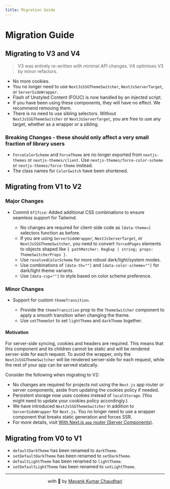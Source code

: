 ```yaml
---
title: Migration Guide
---
```


# Migration Guide

## Migrating to V3 and V4

> V3 was entirely re-written with minimal API changes. V4 optimises V3 by minor refactors.

- No more cookies.
- You no longer need to use `NextJsSSGThemeSwitcher`, `NextJsServerTarget`, or `ServerSideWrapper`.
- Flash of Unstyled Content (FOUC) is now handled by an injected script.
- If you have been using these components, they will have no effect. We recommend removing them.
- There is no need to use sibling selectors. Without `NextJsSSGThemeSwitcher` or `NextJsServerTarget`, you are free to use any target, whether as a wrapper or a sibling.

### Breaking Changes - these should only affect a very small fraction of library users

- `ForceColorScheme` and `ForceTheme` are no longer exported from `nextjs-themes` or `nextjs-themes/client`. Use `nextjs-themes/force-color-scheme` or `nextjs-themes/force-theme` instead.
- The class names for `ColorSwitch` have been shortened.

## Migrating from V1 to V2

### Major Changes

- Commit `6f17cce`: Added additional CSS combinations to ensure seamless support for Tailwind.

  - No changes are required for client-side code as `[data-theme=]` selectors function as before.
  - If you are using `ServerSideWrapper`, `NextJsServerTarget`, or `NextJsSSGThemeSwitcher`, you need to convert `forcedPages` elements to objects shaped like `{ pathMatcher: RegExp | string; props: ThemeSwitcherProps }`.
  - Use `resolvedColorScheme` for more robust dark/light/system modes.
  - Use combinations of `[data-th=""]` and `[data-color-scheme=""]` for dark/light theme variants.
  - Use `[data-csp=""]` to style based on color scheme preference.

### Minor Changes

- Support for custom `themeTransition`.

  - Provide the `themeTransition` prop to the `ThemeSwitcher` component to apply a smooth transition when changing the theme.
  - Use `setThemeSet` to set `lightTheme` and `darkTheme` together.

#### Motivation

For server-side syncing, cookies and headers are required. This means that this component and its children cannot be static and will be rendered server-side for each request. To avoid the wrapper, only the `NextJsSSGThemeSwitcher` will be rendered server-side for each request, while the rest of your app can be served statically.

Consider the following when migrating to V2:

- No changes are required for projects not using the `Next.js` app router or server components, aside from updating the cookies policy if needed.
- Persistent storage now uses cookies instead of `localStorage`. (You might need to update your cookies policy accordingly.)
- We have introduced `NextJsSSGThemeSwitcher` in addition to `ServerSideWrapper` for `Next.js`. You no longer need to use a wrapper component that breaks static generation and forces SSR.
- For more details, visit [With Next.js `app` router (Server Components)](#with-nextjs-app-router-server-components).

## Migrating from V0 to V1

- `defaultDarkTheme` has been renamed to `darkTheme`.
- `setDefaultDarkTheme` has been renamed to `setDarkTheme`.
- `defaultLightTheme` has been renamed to `lightTheme`.
- `setDefaultLightTheme` has been renamed to `setLightTheme`.

<hr />

<p align="center" style="text-align:center">with 💖 by <a href="https://mayank-chaudhari.vercel.app" target="_blank">Mayank Kumar Chaudhari</a></p>
